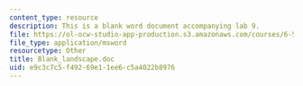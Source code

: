 ```yaml
---
content_type: resource
description: This is a blank word document accompanying lab 9.
file: https://ol-ocw-studio-app-production.s3.amazonaws.com/courses/6-542j-laboratory-on-the-physiology-acoustics-and-perception-of-speech-fall-2005/e9c3c7c5f49269e11ee6c5a4022b8976_Blank_landscape.doc
file_type: application/msword
resourcetype: Other
title: Blank_landscape.doc
uid: e9c3c7c5-f492-69e1-1ee6-c5a4022b8976
---
```

